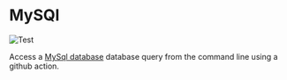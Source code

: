 # MySQl

![Test](https://github.com/philiprbrenan/mySql/workflows/Test/badge.svg)

Access a [MySql database](https://www.mysql.org/) database query from the command line using a github action.
